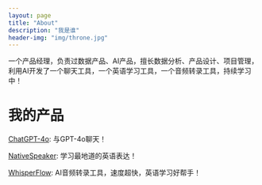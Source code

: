 ```yaml
---
layout: page
title: "About"
description: "我是谁"
header-img: "img/throne.jpg"
---
```


一个产品经理，负责过数据产品、AI产品，擅长数据分析、产品设计、项目管理，利用AI开发了一个聊天工具，一个英语学习工具，一个音频转录工具，持续学习中！


# 我的产品

[ChatGPT-4o](https://chatgpt-4o.streamlit.app/): 与GPT-4o聊天！

[NativeSpeaker](https://nativespeaker.streamlit.app/): 学习最地道的英语表达！

[WhisperFlow](https://whisperflow.streamlit.app/): AI音频转录工具，速度超快，英语学习好帮手！
